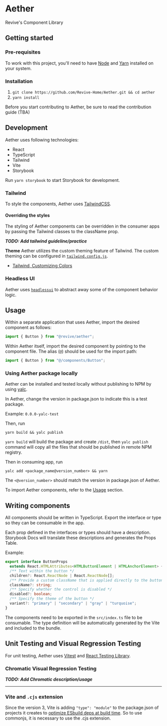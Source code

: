 # Aether

Revive's Component Library

## Getting started

### Pre-requisites

To work with this project, you'll need to have [Node](https://nodejs.org/en/download/) and [Yarn](https://classic.yarnpkg.com/lang/en/docs/install) installed on your system.

### Installation

1. `git clone https://github.com/Revive-Home/Aether.git && cd aether`
2. `yarn install`

Before you start contributing to Aether, be sure to read the contribution guide (TBA)

## Development

Aether uses following technologies:

- React
- TypeScript
- Tailwind
- Vite
- Storybook

Run `yarn storybook` to start Storybook for development.

### Tailwind

To style the components, Aether uses [TailwindCSS](https://tailwindcss.com/).

#### Overriding the styles

The styling of Aether components can be overridden in the consumer apps by passing the Tailwind classes to the className prop.

**_TODO: Add tailwind guideline/practice_**

**Theme**
Aether utilizes the custom theming feature of Tailwind. The custom theming can be configured in [`tailwind.config.js`](tailwind.config.cjs).

- [Tailwind, Customizing Colors](https://tailwindcss.com/docs/customizing-colors)

### Headless UI

Aether uses [`headlessui`](https://headlessui.com/) to abstract away some of the component behavior logic.

<a name="usage"></a>

## Usage

Within a separate application that uses Aether, import the desired component as follows:

```TypeScript
import { Button } from "@revive/aether";
```

Within Aether itself, import the desired component by pointing to the component file. The alias (`@`) should be used for the import path:

```TypeScript
import { Button } from "@/components/Button";
```

### Using Aether package locally

Aether can be installed and tested locally without publishing to NPM by using [yalc](https://github.com/wclr/yalc).

In Aether, change the version in package.json to indicate this is a test package.

Example: `0.0.0-yalc-test`

Then, run

```
yarn build && yalc publish
```

`yarn build` will build the package and create `/dist`, then `yalc publish` command will copy all the files that should be published in remote NPM registry.

Then in consuming app, run

```
yalc add <package_name@version_number> && yarn
```

The `<@version_number>` should match the version in package.json of Aether.

To import Aether components, refer to the [Usage](#usage) section.

## Writing components

All components should be written in TypeScript. Export the interface or type so they can be consumable in the app.

Each prop defined in the interfaces or types should have a description. Storybook Docs will translate these descriptions and generates the Props Table.

Example:

```TypeScript
export interface ButtonProps
  extends React.HTMLAttributes<HTMLButtonElement | HTMLAnchorElement> {
  /** Text within the button */
  children?: React.ReactNode | React.ReactNode[];
  /** Provide a custom className that is applied directly to the button */
  className?: string;
  /** Specify whether the control is disabled */
  disabled?: boolean;
  /** Specify the theme of the button */
  variant?: "primary" | "secondary" | "gray" | "turquoise";
}
```

The components need to be exported in the `src/index.ts` file to be consumable. The type definition will be automatically generated by the Vite and included to the bundle.

## Unit Testing and Visual Regression Testing

For unit testing, Aether uses [Vitest](https://vitest.dev/guide/) and [React Testing Library](https://testing-library.com/docs/react-testing-library/api).

### Chromatic Visual Regression Testing

**_TODO: Add Chromatic description/usage_**

---

### Vite and `.cjs` extension

Since the version 3, Vite is adding `"type": "module"` to the package.json of projects it creates to [optimize ESbuild deps at build time](https://vitejs.dev/blog/announcing-vite3.html#esbuild-deps-optimization-at-build-time-experimental). So to use commonjs, it is necessary to use the .cjs extension.
